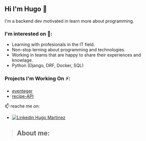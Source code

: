 ## Hi I'm Hugo 👋
I'm a backend dev motivated in learn more about programming.

### I'm interested on 🔭:
- Learning with profesionals in the IT field.
- Non-stop lerning about programming and technologies.
- Working in teams that are happy to share their experiences and knowlage.
- Python (Django, DRF, Docker, SQL)

### Projects I'm Working On ⚡:
- [eventeger](https://github.com/final-project-hha/final-project)
- [recipe-API](https://github.com/HugoLMFbd/recipe-app-api)

📫 reache me on:
- [![Linkedin](https://i.stack.imgur.com/gVE0j.png) Hugo Martinez](https://www.linkedin.com/in/HugoLeonardoMartinez/)

> About me:
> - 
<!--
**HugoLMFbd/HugoLMFbd** is a ✨ _special_ ✨ repository because its `README.md` (this file) appears on your GitHub profile.

Here are some ideas to get you started:

- 🔭 I’m currently working on ...
- 🌱 I’m currently learning ...
- 👯 I’m looking to collaborate on ...
- 🤔 I’m looking for help with ...
- 💬 Ask me about ...
- 📫 How to reach me: ...
- 😄 Pronouns: ...
- ⚡ Fun fact: ...
-->

